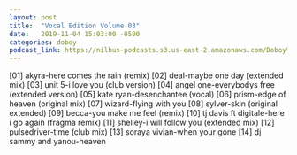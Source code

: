 ```yaml
---
layout: post
title:  "Vocal Edition Volume 03"
date:   2019-11-04 15:03:00 -0500
categories: doboy
podcast_link: https://nilbus-podcasts.s3.us-east-2.amazonaws.com/Doboy%20mix/Vocal%20Edition%20Volume%2003.mp3
---
```

[01] akyra-here comes the rain (remix)
[02] deal-maybe one day (extended mix)
[03] unit 5-i love you (club version)
[04] angel one-everybodys free (extended version)
[05] kate ryan-desenchantee (vocal)
[06] prism-edge of heaven (original mix)
[07] wizard-flying with you
[08] sylver-skin (original extended)
[09] becca-you make me feel (remix)
[10] tj davis ft digitale-here i go again (fragma remix)
[11] shelley-i will follow you (extended mix)
[12] pulsedriver-time (club mix)
[13] soraya vivian-when your gone
[14] dj sammy and yanou-heaven

